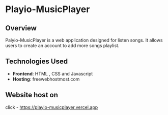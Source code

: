 # Playio-MusicPlayer

## Overview

Palyio-MusicPlayer is a web application designed for listen songs. It allows users to create an account to add more songs playlist.


## Technologies Used

- **Frontend**: HTML , CSS and Javascript
- **Hosting**: freewebhostmost.com

## Website host on

click - https://playio-musicplayer.vercel.app

